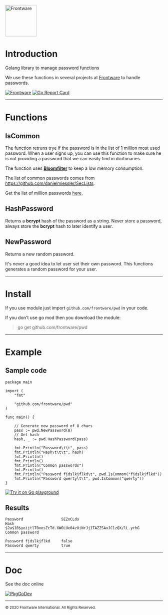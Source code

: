 [<img src="https://www.frontware.com/images/img/fw-logo.png" alt="Frontware" width="100"/>](https://frontware.com)

# Introduction



Golang library to manage password functions

We use these functions in several projects at [Frontware](https://frontware.com) to handle passwords.

[![Frontware](https://img.shields.io/badge/Developed%20by-Frontware-yellowgreen.svg)](https://www.frontware.com) [![Go Report Card](https://goreportcard.com/badge/github.com/frontware/pwd)](https://goreportcard.com/report/github.com/frontware/pwd)

- - -

# Functions

## IsCommon

The function retruns trye if the password is in the list of 1 million most used password.
When a user signs up, you can use this function to make sure he is not providing a password that we can easily find in dicitonaries.

The function uses [**Bloomfilter**](https://en.wikipedia.org/wiki/Bloom_filter#:~:text=A%20Bloom%20filter%20is%20a,a%20member%20of%20a%20set.) to keep a low memory consumption.

The list of common passwords comes from https://github.com/danielmiessler/SecLists.

Get the list of million passwords [here](https://raw.githubusercontent.com/danielmiessler/SecLists/master/Passwords/Common-Credentials/10-million-password-list-top-1000000.txt).

## HashPassword

Returns a **bcrypt** hash of the password as a string.
Never store a password, always store the **bcrypt** hash to later identify a user.


## NewPassword

Returns a new random password.

It's never a good idea to let user set their own password. This functions generates a random password for your user.

- - -

# Install

If you use module just import ```github.com/frontware/pwd``` in your code.

If you don't use go mod then you download the module:

> go get github.com/frontware/pwd

- - -

# Example

## Sample code

```golang
package main

import (
	"fmt"

	"github.com/frontware/pwd"
)

func main() {

	// Generate new password of 8 chars
	pass := pwd.NewPassword(8)
	// Get hash
	hash, _ := pwd.HashPassword(pass)

	fmt.Println("Password\t\t", pass)
	fmt.Println("Hash\t\t\t", hash)
	fmt.Println()
	fmt.Println()
	fmt.Println("Common passwords")
	fmt.Println()
	fmt.Println("Password fjdslkjflkd\t", pwd.IsCommon("fjdslkjflkd"))
	fmt.Println("Password qwerty\t\t", pwd.IsCommon("qwerty"))
}
```

[![Try it on Go playground](https://img.shields.io/static/v1?label=Golang&message=Playground&color=blue)](https://play.golang.org/p/X90TNOReDak)

## Results

```
Password                 5EZoCLds
Hash                     $2a$10$yoijtlT0xosZcTd.XWOLUe04zUiNrJj1TAZZSAxJC1zQX/lL.yrhG
Common password

Password fjdslkjflkd     false
Password qwerty          true
```


- - -

# Doc

See the doc online

[![PkgGoDev](https://pkg.go.dev/badge/github.com/frontware/pwd)](https://pkg.go.dev/github.com/frontware/pwd)

-----------------------------------------------
<sup>© 2020 Frontware International. All Rights Reserved.</sup>